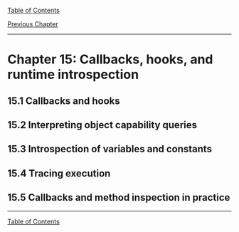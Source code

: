 [Table of Contents](_toc.md)

[Previous Chapter](ch14.md)

---

# Chapter 15: Callbacks, hooks, and runtime introspection #

## 15.1 Callbacks and hooks ##

## 15.2 Interpreting object capability queries ##

## 15.3 Introspection of variables and constants ##

## 15.4 Tracing execution ##

## 15.5 Callbacks and method inspection in practice ##

---
[Table of Contents](_toc.md)
